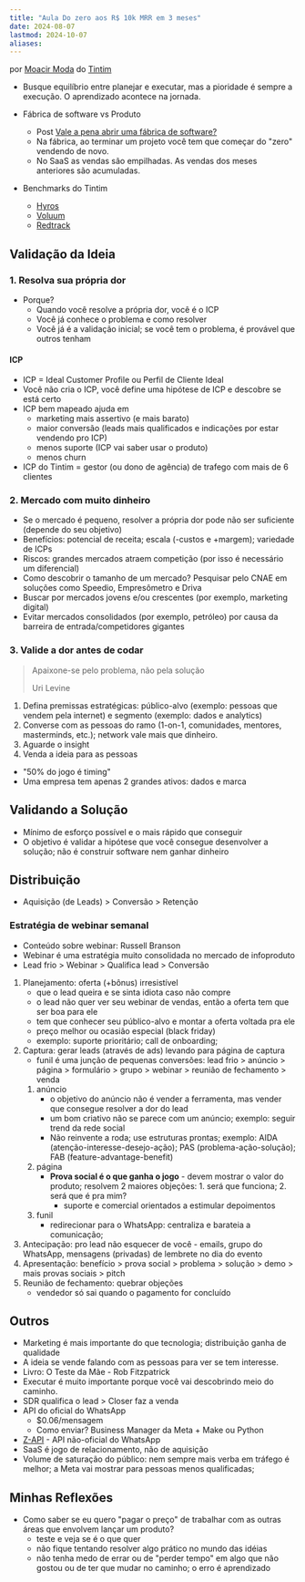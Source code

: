 ```yaml
---
title: "Aula Do zero aos R$ 10k MRR em 3 meses"
date: 2024-08-07
lastmod: 2024-10-07
aliases:
---
```


por [Moacir Moda](https://moacirmoda.com/) do [Tintim](https://tintim.app/)

- Busque equilíbrio entre planejar e executar, mas a pioridade é sempre a
  execução. O aprendizado acontece na jornada.

- Fábrica de software vs Produto
    * Post [Vale a pena abrir uma fábrica de software?](https://moacirmoda.substack.com/p/vale-a-pena-abrir-uma-fabrica-de)
    * Na fábrica, ao terminar um projeto você tem que começar do "zero" vendendo
      de novo.
    * No SaaS as vendas são empilhadas. As vendas dos meses anteriores são
      acumuladas.

- Benchmarks do Tintim
    - [Hyros](https://hyros.com/)
    - [Voluum](https://voluum.com/)
    - [Redtrack](https://redtrack.io/)



## Validação da Ideia
### 1. Resolva sua própria dor
- Porque?
    - Quando você resolve a própria dor, você é o ICP
    - Você já conhece o problema e como resolver
    - Você já é a validação inicial; se você tem o problema, é provável que
      outros tenham

#### ICP
- ICP = Ideal Customer Profile ou Perfil de Cliente Ideal
- Você não cria o ICP, você define uma hipótese de ICP e descobre se está certo
- ICP bem mapeado ajuda em
    * marketing mais assertivo (e mais barato)
    * maior conversão (leads mais qualificados e indicações por estar vendendo
      pro ICP)
    * menos suporte (ICP vai saber usar o produto)
    * menos churn
- ICP do Tintim = gestor (ou dono de agência) de trafego com mais de 6 clientes


### 2. Mercado com muito dinheiro
- Se o mercado é pequeno, resolver a própria dor pode não ser suficiente
  (depende do seu objetivo)
- Benefícios: potencial de receita; escala (-custos e +margem); variedade de
  ICPs
- Riscos: grandes mercados atraem competição (por isso é necessário um
  diferencial)
- Como descobrir o tamanho de um mercado? Pesquisar pelo CNAE em soluções como
  Speedio, Empresômetro e Driva
- Buscar por mercados jovens e/ou crescentes (por exemplo, marketing digital)
- Evitar mercados consolidados (por exemplo, petróleo) por causa da barreira de
  entrada/competidores gigantes


### 3. Valide a dor antes de codar
> Apaixone-se pelo problema, não pela solução
>
> Uri Levine

1. Defina premissas estratégicas: público-alvo (exemplo: pessoas que vendem pela
   internet) e segmento (exemplo: dados e analytics)
2. Converse com as pessoas do ramo (1-on-1, comunidades, mentores, masterminds,
   etc.); network vale mais que dinheiro.
3. Aguarde o insight
4. Venda a ideia para as pessoas
- "50% do jogo é timing"
- Uma empresa tem apenas 2 grandes ativos: dados e marca



## Validando a Solução
- Mínimo de esforço possível e o mais rápido que conseguir
- O objetivo é validar a hipótese que você consegue desenvolver a solução; não é
  construir software nem ganhar dinheiro


## Distribuição
- Aquisição (de Leads) > Conversão > Retenção

### Estratégia de webinar semanal
- Conteúdo sobre webinar: Russell Branson
- Webinar é uma estratégia muito consolidada no mercado de infoproduto
- Lead frio > Webinar > Qualifica lead > Conversão
1. Planejamento: oferta (+bônus) irresistível
    * que o lead queira e se sinta idiota caso não compre
    * o lead não quer ver seu webinar de vendas, então a oferta tem que ser boa
      para ele
    * tem que conhecer seu público-alvo e montar a oferta voltada pra ele
    * preço melhor ou ocasião especial (black friday)
    * exemplo: suporte prioritário; call de onboarding;
2. Captura: gerar leads (através de ads) levando para página de captura
    * funil é uma junção de pequenas conversões: lead frio > anúncio > página >
      formulário > grupo > webinar > reunião de fechamento > venda
    1. anúncio
        * o objetivo do anúncio não é vender a ferramenta, mas vender que
          consegue resolver a dor do lead
        * um bom criativo não se parece com um anúncio; exemplo: seguir trend da
          rede social
        * Não reinvente a roda; use estruturas prontas; exemplo: AIDA
          (atenção-interesse-desejo-ação); PAS (problema-ação-solução); FAB
          (feature-advantage-benefit)
    2. página
        * **Prova social é o que ganha o jogo** - devem mostrar o valor do
          produto; resolvem 2 maiores objeções: 1. será que funciona; 2. será
          que é pra mim?
            * suporte e comercial orientados a estimular depoimentos
    3. funil
        * redirecionar para o WhatsApp: centraliza e barateia a comunicação;
3. Antecipação: pro lead não esquecer de você - emails, grupo do WhatsApp,
   mensagens (privadas) de lembrete no dia do evento
4. Apresentação: benefício > prova social > problema > solução > demo > mais
   provas sociais > pitch
5. Reunião de fechamento: quebrar objeções
    * vendedor só sai quando o pagamento for concluído


## Outros
- Marketing é mais importante do que tecnologia; distribuição ganha de qualidade
- A ideia se vende falando com as pessoas para ver se tem interesse.
- Livro: O Teste da Mãe - Rob Fitzpatrick
- Executar é muito importante porque você vai descobrindo meio do caminho.
- SDR qualifica o lead > Closer faz a venda
- API do oficial do WhatsApp
    * $0.06/mensagem
    * Como enviar? Business Manager da Meta + Make ou Python
- [Z-API](https://www.z-api.io/) - API não-oficial do WhatsApp
- SaaS é jogo de relacionamento, não de aquisição
- Volume de saturação do público: nem sempre mais verba em tráfego é melhor; a
  Meta vai mostrar para pessoas menos qualificadas;


## Minhas Reflexões
- Como saber se eu quero "pagar o preço" de trabalhar com as outras áreas que
  envolvem lançar um produto?
    * teste e veja se é o que quer
    * não fique tentando resolver algo prático no mundo das idéias
    * não tenha medo de errar ou de "perder tempo" em algo que não gostou ou de
      ter que mudar no caminho; o erro é aprendizado
